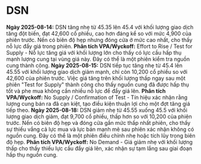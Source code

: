 # DSN

**Ngày 2025-08-14:** DSN tăng nhẹ từ 45.35 lên 45.4 với khối lượng giao dịch tăng đột biến, đạt 42,600 cổ phiếu, cao hơn đáng kể so với mức 4,900 của phiên trước. Nến có biên độ hẹp nhưng đóng cửa ở mức cao nhất, cho thấy nỗ lực đẩy giá trong phiên. **Phân tích VPA/Wyckoff:** Effort to Rise / Test for Supply - Nỗ lực tăng giá với khối lượng lớn cho thấy có lực cầu hấp thụ mạnh lượng cung tại vùng giá này. Đây có thể là một phiên kiểm tra nguồn cung thành công.
**Ngày 2025-08-15:** DSN tiếp tục tăng nhẹ từ 45.4 lên 45.55 với khối lượng giao dịch giảm mạnh, chỉ còn 10,200 cổ phiếu so với 42,600 của phiên trước. Việc giá tăng trên khối lượng thấp ngay sau một phiên "Test for Supply" thành công cho thấy nguồn cung đã được hấp thụ tốt và phe mua không cần nhiều nỗ lực để đẩy giá lên. **Phân tích VPA/Wyckoff:** No Supply / Confirmation of Test - Tín hiệu xác nhận rằng lượng cung bán ra đã cạn kiệt, tạo điều kiện thuận lợi cho một đợt tăng giá tiếp theo.
**Ngày 2025-08-18:** DSN giảm nhẹ từ 45.55 xuống 45.5 với khối lượng giao dịch giảm, đạt 9,700 cổ phiếu, thấp hơn so với 10,200 của phiên trước. Nến có biên độ hẹp và đóng cửa gần mức thấp nhất phiên, cho thấy sự thiếu vắng cả lực mua và lực bán mạnh mẽ sau phiên xác nhận không có nguồn cung. Đây có thể là một phiên điều chỉnh nhẹ hoặc tích lũy trong biên độ hẹp. **Phân tích VPA/Wyckoff:** No Demand - Giá giảm nhẹ với khối lượng thấp cho thấy thiếu lực cầu đẩy giá lên, xác nhận sự tạm lắng sau giai đoạn hấp thụ nguồn cung.
